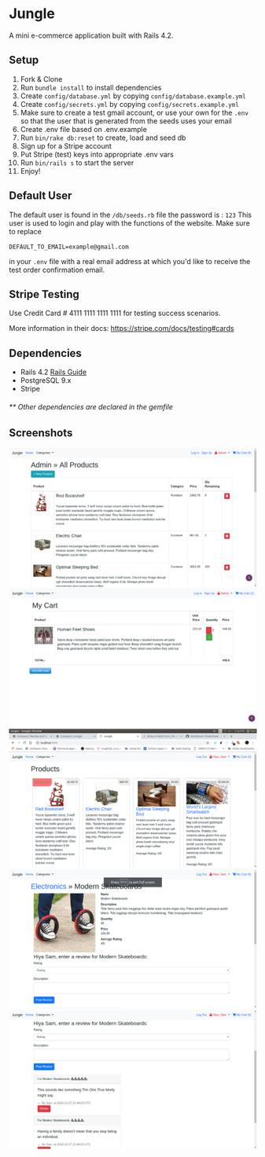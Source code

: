 # Jungle

A mini e-commerce application built with Rails 4.2.


## Setup

1. Fork & Clone
2. Run `bundle install` to install dependencies
3. Create `config/database.yml` by copying `config/database.example.yml`
4. Create `config/secrets.yml` by copying `config/secrets.example.yml`
5. Make sure to create a test gmail account, or use your own for the `.env` so that the user that is generated from the seeds uses your email
6. Create .env file based on .env.example
7. Run `bin/rake db:reset` to create, load and seed db
8. Sign up for a Stripe account
9. Put Stripe (test) keys into appropriate .env vars
10. Run `bin/rails s` to start the server
11. Enjoy!

## Default User

The default user is found in the `/db/seeds.rb` file
the password is : `123`
This user is used to login and play with the functions of the website.
Make sure to replace 
```env
DEFAULT_TO_EMAIL=example@gmail.com
```
in your `.env` file
with a real email address at which you'd like to receive the test order confirmation
email. 

## Stripe Testing

Use Credit Card # 4111 1111 1111 1111 for testing success scenarios.

More information in their docs: <https://stripe.com/docs/testing#cards>

## Dependencies

* Rails 4.2 [Rails Guide](http://guides.rubyonrails.org/v4.2/)
* PostgreSQL 9.x
* Stripe

###### ** Other dependencies are declared in the gemfile

## Screenshots
![alt text](https://github.com/anton2mihail/jungle-rails/blob/master/screenshots/admin_products.png "Admin Products Page")
![alt text](https://github.com/anton2mihail/jungle-rails/blob/master/screenshots/cart.png "Cart Page")
![alt text](https://github.com/anton2mihail/jungle-rails/blob/master/screenshots/index.png "Products Page")
![alt text](https://github.com/anton2mihail/jungle-rails/blob/master/screenshots/info.png "Info Page")
![alt text](https://github.com/anton2mihail/jungle-rails/blob/master/screenshots/reviews.png "Some Reviews")


